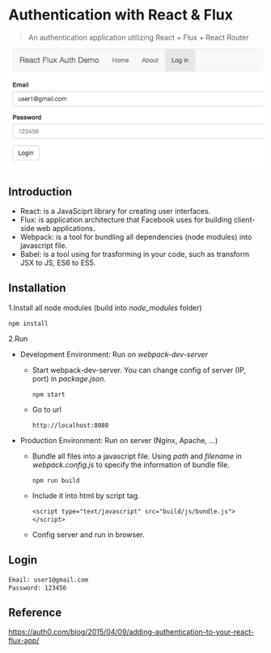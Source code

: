 # Authentication with React & Flux
> An authentication application utilizing React + Flux + React Router

![](demo.png)

## Introduction

* React: is a JavaSciprt library for creating user interfaces.
* Flux: is application architecture that Facebook uses for building client-side web applications.
* Webpack: is a tool for bundling all dependencies (node modules) into javascript file.
* Babel: is a tool using for trasforming in your code, such as transform JSX to JS, ES6 to ES5.

## Installation

1.Install all node modules (build into *node_modules* folder) 

```
npm install
```

2.Run

* Development Environment: Run on *webpack-dev-server*

	* Start webpack-dev-server. You can change config of server (IP, port) in *package.json*.

		```
		npm start
		```

 	* Go to url

		```
		http://localhost:8080
		```

* Production Environment: Run on server (Nginx, Apache, ...)

	* Bundle all files into a javascript file. Using *path* and *filename* in *webpack.config.js* to specify the information of bundle file.

		```
		npm run build 
		``` 

 	* Include it into html by script tag.

		```
		<script type="text/javascript" src="build/js/bundle.js"></script>
		```

 	* Config server and run in browser.

## Login

```
Email: user1@gmail.com
Password: 123456
```

## Reference

https://auth0.com/blog/2015/04/09/adding-authentication-to-your-react-flux-app/
